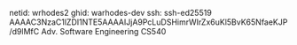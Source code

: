 netid: wrhodes2
ghid: warhodes-dev
ssh: ssh-ed25519 AAAAC3NzaC1lZDI1NTE5AAAAIJjA9PcLuDSHimrWIrZx6uKl5BvK65NfaeKJP/d9lMfC Adv. Software Engineering CS540

